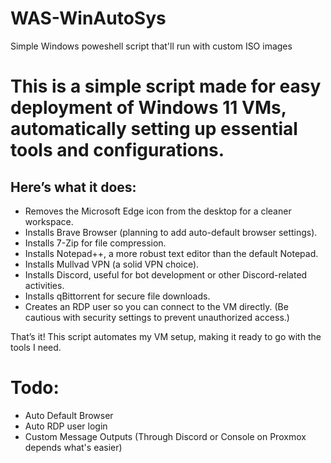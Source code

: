 # WAS-WinAutoSys
Simple Windows poweshell script that'll run with custom ISO images

# This is a simple script made for easy deployment of Windows 11 VMs, automatically setting up essential tools and configurations. 
## Here’s what it does:
- Removes the Microsoft Edge icon from the desktop for a cleaner workspace.
- Installs Brave Browser (planning to add auto-default browser settings).
- Installs 7-Zip for file compression.
- Installs Notepad++, a more robust text editor than the default Notepad.
- Installs Mullvad VPN (a solid VPN choice).
- Installs Discord, useful for bot development or other Discord-related activities.
- Installs qBittorrent for secure file downloads.
- Creates an RDP user so you can connect to the VM directly. (Be cautious with security settings to prevent unauthorized access.)
  
That’s it! This script automates my VM setup, making it ready to go with the tools I need.

# Todo:
- Auto Default Browser
- Auto RDP user login
- Custom Message Outputs (Through Discord or Console on Proxmox depends what's easier)

